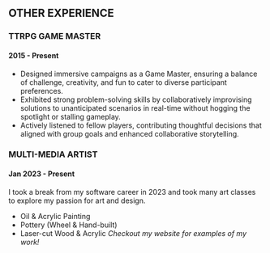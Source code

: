 ## OTHER EXPERIENCE
### TTRPG GAME MASTER
#### 2015 - Present
- Designed immersive campaigns as a Game Master, ensuring a balance of challenge, creativity, and fun to cater to diverse participant preferences.
- Exhibited strong problem-solving skills by collaboratively improvising solutions to unanticipated scenarios in real-time without hogging the spotlight or stalling gameplay.
- Actively listened to fellow players, contributing thoughtful decisions that aligned with group goals and enhanced collaborative storytelling.

### MULTI-MEDIA ARTIST
#### Jan 2023 - Present
I took a break from my software career in 2023 and took many art classes to explore my passion for art and design.
- Oil & Acrylic Painting
- Pottery (Wheel & Hand-built)
- Laser-cut Wood & Acrylic
*Checkout my website for examples of my work!*